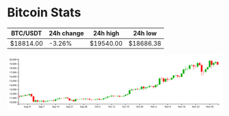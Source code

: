 # Bitcoin Stats

BTC/USDT|24h change|24h high|24h low|
|---|---|---|---|
|$18814.00|-3.26%|$19540.00|$18686.38|

<img src="./chart.svg">
